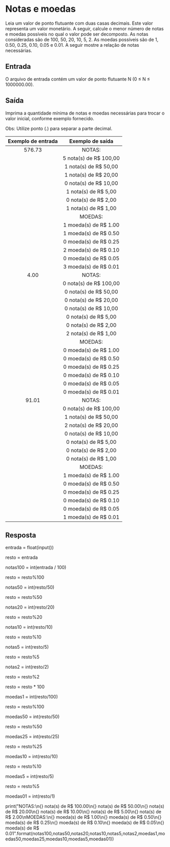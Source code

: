 # Notas e moedas

Leia um valor de ponto flutuante com duas casas decimais. Este valor representa um valor monetário. A seguir, calcule o menor número de notas e moedas possíveis no qual o valor pode ser decomposto. As notas consideradas são de 100, 50, 20, 10, 5, 2. As moedas possíveis são de 1, 0.50, 0.25, 0.10, 0.05 e 0.01. A seguir mostre a relação de notas necessárias.

## Entrada

O arquivo de entrada contém um valor de ponto flutuante N (0 ≤ N ≤ 1000000.00).

## Saída

Imprima a quantidade mínima de notas e moedas necessárias para trocar o valor inicial, conforme exemplo fornecido.

Obs: Utilize ponto (.) para separar a parte decimal.

|           **Exemplo de entrada**          |           **Exemplo de saída**          |
|:-----------------------------------------:|:---------------------------------------:|
|576.73                                     |NOTAS:                                   |
|                                           |5 nota(s) de R$ 100,00                   |
|                                           |1 nota(s) de R$ 50,00                    |
|                                           |1 nota(s) de R$ 20,00                    |
|                                           |0 nota(s) de R$ 10,00                    |
|                                           |1 nota(s) de R$ 5,00                     |
|                                           |0 nota(s) de R$ 2,00                     |
|                                           |1 nota(s) de R$ 1,00                     |
|                                           |MOEDAS:                                  |
|                                           |1 moeda(s) de R$ 1.00                    |
|                                           |1 moeda(s) de R$ 0.50                    |
|                                           |0 moeda(s) de R$ 0.25                    |
|                                           |2 moeda(s) de R$ 0.10                    |
|                                           |0 moeda(s) de R$ 0.05                    |
|                                           |3 moeda(s) de R$ 0.01                    |
|4.00                                       |NOTAS:                                   |
|                                           |0 nota(s) de R$ 100,00                   |
|                                           |0 nota(s) de R$ 50,00                    |
|                                           |0 nota(s) de R$ 20,00                    |
|                                           |0 nota(s) de R$ 10,00                    |
|                                           |0 nota(s) de R$ 5,00                     |
|                                           |0 nota(s) de R$ 2,00                     |
|                                           |2 nota(s) de R$ 1,00                     |
|                                           |MOEDAS:                                  |
|                                           |0 moeda(s) de R$ 1.00                    |
|                                           |0 moeda(s) de R$ 0.50                    |
|                                           |0 moeda(s) de R$ 0.25                    |
|                                           |0 moeda(s) de R$ 0.10                    |
|                                           |0 moeda(s) de R$ 0.05                    |
|                                           |0 moeda(s) de R$ 0.01                    |
|91.01                                      |NOTAS:                                   |
|                                           |0 nota(s) de R$ 100,00                   |
|                                           |1 nota(s) de R$ 50,00                    |
|                                           |2 nota(s) de R$ 20,00                    |
|                                           |0 nota(s) de R$ 10,00                    |
|                                           |0 nota(s) de R$ 5,00                     |
|                                           |0 nota(s) de R$ 2,00                     |
|                                           |0 nota(s) de R$ 1,00                     |
|                                           |MOEDAS:                                  |
|                                           |1 moeda(s) de R$ 1.00                    |
|                                           |0 moeda(s) de R$ 0.50                    |
|                                           |0 moeda(s) de R$ 0.25                    |
|                                           |0 moeda(s) de R$ 0.10                    |
|                                           |0 moeda(s) de R$ 0.05                    |
|                                           |1 moeda(s) de R$ 0.01                    |

## Resposta

entrada = float(input())

resto = entrada

notas100 = int(entrada / 100)

resto = resto%100

notas50 = int(resto/50)

resto = resto%50

notas20 = int(resto/20)

resto = resto%20

notas10 = int(resto/10)

resto = resto%10

notas5 = int(resto/5)

resto = resto%5

notas2 = int(resto/2)

resto = resto%2

resto = resto * 100

moedas1 = int(resto/100)

resto = resto%100

moedas50 = int(resto/50)

resto = resto%50

moedas25 = int(resto/25)

resto = resto%25

moedas10 = int(resto/10)

resto = resto%10

moedas5 = int(resto/5)

resto = resto%5

moedas01 = int(resto/1)

print("NOTAS:\n{} nota(s) de R$ 100.00\n{} nota(s) de R$ 50.00\n{} nota(s) de R$ 20.00\n{} nota(s) de R$ 10.00\n{} nota(s) de R$ 5.00\n{} nota(s) de R$ 2.00\nMOEDAS:\n{} moeda(s) de R$ 1.00\n{} moeda(s) de R$ 0.50\n{} moeda(s) de R$ 0.25\n{} moeda(s) de R$ 0.10\n{} moeda(s) de R$ 0.05\n{} moeda(s) de R$ 0.01".format(notas100,notas50,notas20,notas10,notas5,notas2,moedas1,moedas50,moedas25,moedas10,moedas5,moedas01))